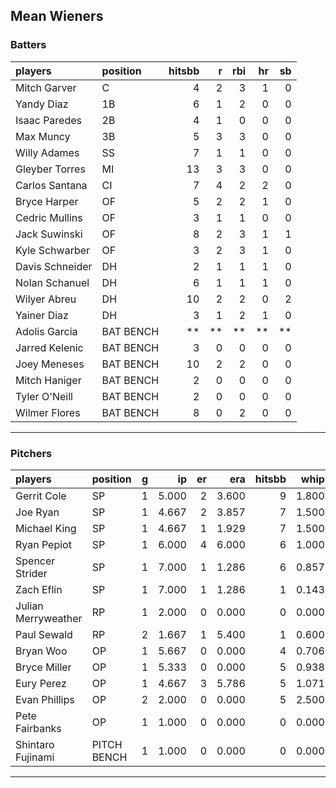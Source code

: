 ## Mean Wieners

### Batters

 
|players         |position  | hitsbb|  r| rbi| hr| sb| 
|:---------------|:---------|------:|--:|---:|--:|--:| 
|Mitch Garver    |C         |      4|  2|   3|  1|  0| 
|Yandy Diaz      |1B        |      6|  1|   2|  0|  0| 
|Isaac Paredes   |2B        |      4|  1|   0|  0|  0| 
|Max Muncy       |3B        |      5|  3|   3|  0|  0| 
|Willy Adames    |SS        |      7|  1|   1|  0|  0| 
|Gleyber Torres  |MI        |     13|  3|   3|  0|  0| 
|Carlos Santana  |CI        |      7|  4|   2|  2|  0| 
|Bryce Harper    |OF        |      5|  2|   2|  1|  0| 
|Cedric Mullins  |OF        |      3|  1|   1|  0|  0| 
|Jack Suwinski   |OF        |      8|  2|   3|  1|  1| 
|Kyle Schwarber  |OF        |      3|  2|   3|  1|  0| 
|Davis Schneider |DH        |      2|  1|   1|  1|  0| 
|Nolan Schanuel  |DH        |      6|  1|   1|  1|  0| 
|Wilyer Abreu    |DH        |     10|  2|   2|  0|  2| 
|Yainer Diaz     |DH        |      3|  1|   2|  1|  0| 
|Adolis Garcia   |BAT BENCH |     **| **|  **| **| **| 
|Jarred Kelenic  |BAT BENCH |      3|  0|   0|  0|  0| 
|Joey Meneses    |BAT BENCH |     10|  2|   2|  0|  0| 
|Mitch Haniger   |BAT BENCH |      2|  0|   0|  0|  0| 
|Tyler O'Neill   |BAT BENCH |      2|  0|   0|  0|  0| 
|Wilmer Flores   |BAT BENCH |      8|  0|   2|  0|  0| 

* * *

### Pitchers

 
|players             |position    |  g|    ip| er|   era| hitsbb|  whip| so|  w| sv| 
|:-------------------|:-----------|--:|-----:|--:|-----:|------:|-----:|--:|--:|--:| 
|Gerrit Cole         |SP          |  1| 5.000|  2| 3.600|      9| 1.800|  4|  0|  0| 
|Joe Ryan            |SP          |  1| 4.667|  2| 3.857|      7| 1.500|  7|  0|  0| 
|Michael King        |SP          |  1| 4.667|  1| 1.929|      7| 1.500|  8|  0|  0| 
|Ryan Pepiot         |SP          |  1| 6.000|  4| 6.000|      6| 1.000|  5|  0|  0| 
|Spencer Strider     |SP          |  1| 7.000|  1| 1.286|      6| 0.857|  9|  1|  0| 
|Zach Eflin          |SP          |  1| 7.000|  1| 1.286|      1| 0.143|  8|  1|  0| 
|Julian Merryweather |RP          |  1| 2.000|  0| 0.000|      0| 0.000|  1|  0|  0| 
|Paul Sewald         |RP          |  2| 1.667|  1| 5.400|      1| 0.600|  1|  0|  0| 
|Bryan Woo           |OP          |  1| 5.667|  0| 0.000|      4| 0.706|  8|  1|  0| 
|Bryce Miller        |OP          |  1| 5.333|  0| 0.000|      5| 0.938|  4|  0|  0| 
|Eury Perez          |OP          |  1| 4.667|  3| 5.786|      5| 1.071|  7|  0|  0| 
|Evan Phillips       |OP          |  2| 2.000|  0| 0.000|      5| 2.500|  1|  1|  1| 
|Pete Fairbanks      |OP          |  1| 1.000|  0| 0.000|      0| 0.000|  3|  0|  1| 
|Shintaro Fujinami   |PITCH BENCH |  1| 1.000|  0| 0.000|      0| 0.000|  1|  0|  0| 


* * *


